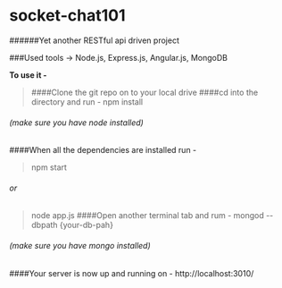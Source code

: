 # socket-chat101
######Yet another RESTful api driven project

###Used tools	-> Node.js, Express.js, Angular.js, MongoDB

**To use it -**

> ####Clone the git repo on to your local drive
####cd into the directory and run -
> npm install
######  (make sure you have node installed)
####When all the dependencies are installed run -
> npm start
######	or
> node app.js
####Open another terminal tab and rum -
> mongod --dbpath {your-db-pah}
######  (make sure you have mongo installed)
####Your server is now up and running on - http://localhost:3010/
